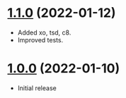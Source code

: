 <a name="1.1.0"></a>
# [1.1.0](https://github.com/faker-javascript/superhero) (2022-01-12)
* Added xo, tsd, c8.
* Improved tests.

<a name="1.0.0"></a>
# [1.0.0](https://github.com/faker-javascript/superhero) (2022-01-10)
* Initial release
